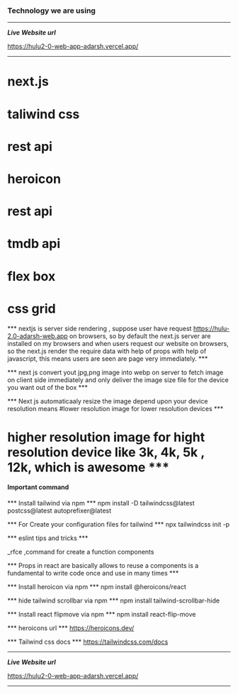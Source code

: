 <h3>Technology we are using</h3>

**********************************************
 
 ***Live Website url***
 
<a href="https://hulu2-0-web-app-adarsh.vercel.app/">https://hulu2-0-web-app-adarsh.vercel.app/</a>

**********************************************

# next.js
# taliwind css
# rest api
# heroicon 
# rest api
# tmdb api
# flex box
# css grid


*** nextjs is server side rendering , suppose user have request https://hulu-2.0-adarsh-web.app on browsers, so by default the next.js server are installed on my browsers and when users request our website on browsers, so the next.js render the require data with help of props with help of  javascript, this means users are seen are page very immediately.  ***


*** next js convert yout jpg,png image into webp on server to fetch image on client side immediately and only deliver the image size file for the device you want out of the box ***

*** Next js automaticaaly resize the image depend upon your device resolution means #lower resolution image for lower resolution devices ***
# higher resolution image for hight resolution device like 3k, 4k, 5k , 12k, which is awesome ***

#### Important command ####


*** Install tailwind via npm ***
npm install -D tailwindcss@latest postcss@latest autoprefixer@latest

*** For Create your configuration files for tailwind ***
npx tailwindcss init -p


*** eslint tips and tricks ***

_rfce      ,command for create a function components


*** Props in react are basically allows to reuse a components is a fundamental to write code once and use in many times ***

*** Install heroicon via npm *** 
npm install @heroicons/react

*** hide tailwind scrollbar via npm ***
npm install tailwind-scrollbar-hide

*** Install react flipmove via npm ***
npm install react-flip-move 

*** heroicons url ***
<a href="https://heroicons.dev/">https://heroicons.dev/</a>


*** Tailwind css docs ***
<a href="https://tailwindcss.com/docs">https://tailwindcss.com/docs</a>



**********************************************
 
 ***Live Website url***
 
<a href="https://hulu2-0-web-app-adarsh.vercel.app/">https://hulu2-0-web-app-adarsh.vercel.app/</a>

**********************************************